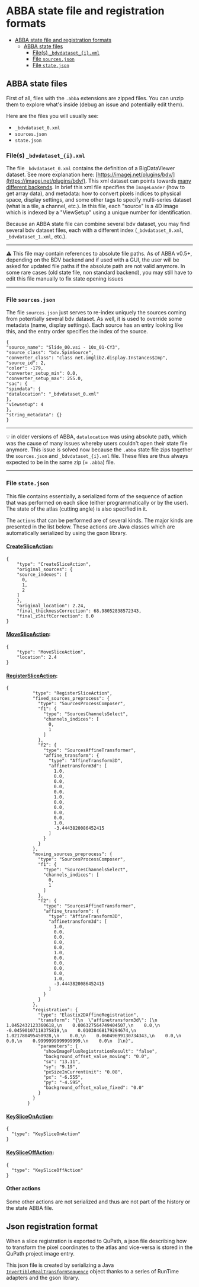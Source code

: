 # ABBA state file and registration formats 

<!-- TOC -->
* [ABBA state file and registration formats](#abba-state-file-and-registration-formats)
  * [ABBA state files](#abba-state-files)
    * [File(s) `_bdvdataset_{i}.xml`](#file--s--bdvdatasetixml)
    * [File `sources.json`](#file-sourcesjson)
    * [File `state.json`](#file-statejson)
<!-- TOC -->

## ABBA state files

First of all, files with the `.abba` extensions are zipped files. You can unzip them to explore what's inside (debug an issue and potentially edit them).

Here are the files you will usually see:

* `_bdvdataset_0.xml`
* `sources.json`
* `state.json`

### File(s) `_bdvdataset_{i}.xml`
The file `_bdvdataset_0.xml` contains the definition of a BigDataViewer dataset. See more explanation here: [https://imagej.net/plugins/bdv/](https://imagej.net/plugins/bdv/). This xml dataset can points towards [many different backends](dataset_prerequisite.md#more-technicalities). In brief this xml file specifies the `ImageLoader` (how to get array data), and metadata: how to convert pixels indices to physical space, display settings, and some other tags to specify multi-series dataset (what is a tile, a channel, etc.). In this file, each "source" is a 4D image which is indexed by a "ViewSetup" using a unique number for identification.

Because an ABBA state file can combine several bdv dataset, you may find several bdv dataset files, each with a different index (`_bdvdataset_0.xml`, `_bdvdataset_1.xml`, etc.).

----
:warning: This file may contain references to absolute file paths. As of ABBA v0.5+, depending on the BDV backend and if used with a GUI, the user will be asked for updated file paths if the absolute path are not valid anymore. In some rare cases (old state file, non standard backend), you may still have to edit this file manually to fix state opening issues

----

### File `sources.json`

The file `sources.json` just serves to re-index uniquely the sources coming from potentially several bdv dataset. As well, it is used to override some metadata (name, display settings). Each source has an entry looking like this, and the entry order specifies the index of the source.

```
{
"source_name": "Slide_00.vsi - 10x_01-CY3",
"source_class": "bdv.SpimSource",
"converter_class": "class net.imglib2.display.Instances$Imp",
"source_id": 2,
"color": -179,
"converter_setup_min": 0.0,
"converter_setup_max": 255.0,
"sac": {
"spimdata": {
"datalocation": "_bdvdataset_0.xml"
},
"viewsetup": 4
},
"string_metadata": {}
}
```

----
:bulb: in older versions of ABBA, `datalocation` was using absolute path, which was the cause of many issues whereby users couldn't open their state file anymore. This issue is solved now because the `.abba` state file zips together the `sources.json` and `_bdvdataset_{i}.xml` file. These files are thus always expected to be in the same zip (= `.abba`) file.

----

### File `state.json`

This file contains essentially, a serialized form of the sequence of action that was performed on each slice (either programmatically or by the user). The state of the atlas (cutting angle) is also specified in it.

The `actions` that can be performed are of several kinds.
The major kinds are presented in the list below. These actions are Java classes which are automatically serialized by using the gson library.

#### [CreateSliceAction](https://github.com/BIOP/ijp-imagetoatlas/blob/master/src/main/java/ch/epfl/biop/atlas/aligner/CreateSliceAction.java):
```
{
    "type": "CreateSliceAction",
    "original_sources": {
    "source_indexes": [
      0,
      1,
      2
    ]
    },
    "original_location": 2.24,
    "final_thicknessCorrection": 68.98052838572343,
    "final_zShiftCorrection": 0.0
}
```

#### [MoveSliceAction]():

```
{
    "type": "MoveSliceAction",
    "location": 2.4
}
```
#### [RegisterSliceAction]():

```
{
          "type": "RegisterSliceAction",
          "fixed_sources_preprocess": {
            "type": "SourcesProcessComposer",
            "f1": {
              "type": "SourcesChannelsSelect",
              "channels_indices": [
                0,
                1
              ]
            },
            "f2": {
              "type": "SourcesAffineTransformer",
              "affine_transform": {
                "type": "AffineTransform3D",
                "affinetransform3d": [
                  1.0,
                  0.0,
                  0.0,
                  0.0,
                  0.0,
                  1.0,
                  0.0,
                  0.0,
                  0.0,
                  0.0,
                  1.0,
                  -3.4443820086452415
                ]
              }
            }
          },
          "moving_sources_preprocess": {
            "type": "SourcesProcessComposer",
            "f1": {
              "type": "SourcesChannelsSelect",
              "channels_indices": [
                0,
                1
              ]
            },
            "f2": {
              "type": "SourcesAffineTransformer",
              "affine_transform": {
                "type": "AffineTransform3D",
                "affinetransform3d": [
                  1.0,
                  0.0,
                  0.0,
                  0.0,
                  0.0,
                  1.0,
                  0.0,
                  0.0,
                  0.0,
                  0.0,
                  1.0,
                  -3.4443820086452415
                ]
              }
            }
          },
          "registration": {
            "type": "Elastix2DAffineRegistration",
            "transform": "{\n  \"affinetransform3d\": [\n    1.0452432123360618,\n    0.006327564749404507,\n    0.0,\n    -0.04590107118375819,\n    0.01038468179294674,\n    1.021780495450928,\n    0.0,\n    0.06049699130734343,\n    0.0,\n    0.0,\n    0.9999999999999999,\n    0.0\n  ]\n}",
            "parameters": {
              "showImagePlusRegistrationResult": "false",
              "background_offset_value_moving": "0.0",
              "sx": "13.11",
              "sy": "9.19",
              "pxSizeInCurrentUnit": "0.08",
              "px": "-6.555",
              "py": "-4.595",
              "background_offset_value_fixed": "0.0"
            }
          }
        }
```

#### [KeySliceOnAction]():

```
{
  "type": "KeySliceOnAction"
}
```

#### [KeySliceOffAction]():

```
{
  "type": "KeySliceOffAction"
}
```

#### Other actions

Some other actions are not serialized and thus are not part of the history or the state ABBA file.

## Json registration format

When a slice registration is exported to QuPath, a json file describing how to transform the pixel coordinates to the atlas and vice-versa is stored in the QuPath project image entry.

This json file is created by serializing a Java [`InvertibleRealTransformSequence`](https://github.com/imglib/imglib2-realtransform/blob/master/src/main/java/net/imglib2/realtransform/InvertibleRealTransformSequence.java) object thanks to a series of RunTime adapters and the gson library.